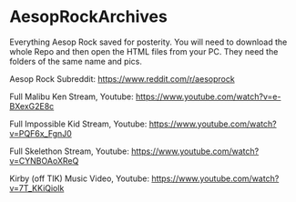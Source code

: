# AesopRockArchives
Everything Aesop Rock saved for posterity.
You will need to download the whole Repo and then open the HTML files from your PC. They need the folders of the same name and pics.

Aesop Rock Subreddit: https://www.reddit.com/r/aesoprock

Full Malibu Ken Stream, Youtube: https://www.youtube.com/watch?v=e-BXexG2E8c

Full Impossible Kid Stream, Youtube: https://www.youtube.com/watch?v=PQF6x_FgnJ0

Full Skelethon Stream, Youtube: https://www.youtube.com/watch?v=CYNBOAoXReQ

Kirby (off TIK) Music Video, Youtube: https://www.youtube.com/watch?v=7T_KKiQiolk
